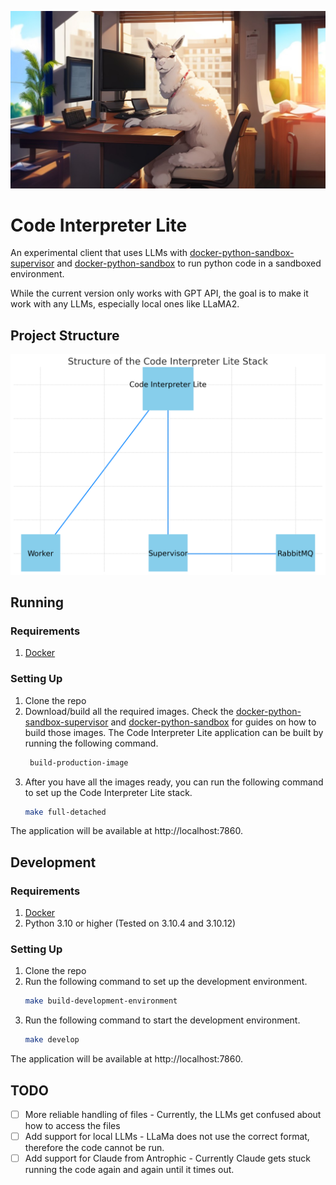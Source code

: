 ![Banner Image](docs/banner-image.jpg)

# Code Interpreter Lite


An experimental client that uses LLMs with [docker-python-sandbox-supervisor](https://github.com/uetuluk/docker-python-sandbox-supervisor) and [docker-python-sandbox](https://github.com/uetuluk/docker-python-sandbox) to run python code in a sandboxed environment.

While the current version only works with GPT API, the goal is to make it work with any LLMs, especially local ones like LLaMA2. 


## Project Structure

![Project Structure](docs/structure.png)

## Running

### Requirements

1. [Docker](https://docs.docker.com/get-docker/) 
   
### Setting Up

1. Clone the repo
2. Download/build all the required images. Check the [docker-python-sandbox-supervisor](https://github.com/uetuluk/docker-python-sandbox-supervisor) and [docker-python-sandbox](https://github.com/uetuluk/docker-python-sandbox) for guides on how to build those images. The Code Interpreter Lite application can be built by running the following command.
   ```bash
    build-production-image
   ```
3. After you have all the images ready, you can run the following command to set up the Code Interpreter Lite stack.
   ```bash
   make full-detached
   ```

The application will be available at http://localhost:7860.

## Development

### Requirements

1. [Docker](https://docs.docker.com/get-docker/)
2. Python 3.10 or higher (Tested on 3.10.4 and 3.10.12)

### Setting Up

1. Clone the repo
2. Run the following command to set up the development environment.
   ```bash
   make build-development-environment
   ```
3. Run the following command to start the development environment.
   ```bash
   make develop
   ```

The application will be available at http://localhost:7860.

## TODO
- [ ] More reliable handling of files - Currently, the LLMs get confused about how to access the files
- [ ] Add support for local LLMs - LLaMa does not use the correct format, therefore the code cannot be run.
- [ ] Add support for Claude from Antrophic - Currently Claude gets stuck running the code again and again until it times out.